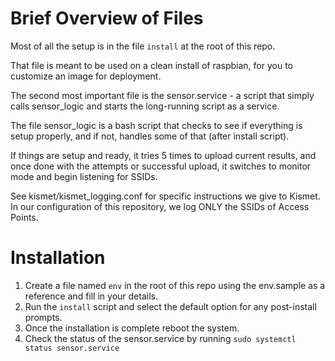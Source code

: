 # Brief Overview of Files

Most of all the setup is in the file `install` at the root of this repo.

That file is meant to be used on a clean install of raspbian, for you to
customize an image for deployment.

The second most important file is the sensor.service - a script that
simply calls sensor_logic and starts the long-running script as a service.

The file sensor_logic is a bash script that checks to see if everything
is setup properly, and if not, handles some of that (after install script).

If things are setup and ready, it tries 5 times to upload current results,
and once done with the attempts or successful upload, it switches to monitor
mode and begin listening for SSIDs.

See kismet/kismet_logging.conf for specific instructions we give to Kismet.
In our configuration of this repository, we log ONLY the SSIDs of Access Points.

# Installation
1. Create a file named `env` in the root of this repo using the env.sample as a reference and fill in your details.
2. Run the `install` script and select the default option for any post-install prompts.
3. Once the installation is complete reboot the system.
4. Check the status of the sensor.service by running `sudo systemctl status sensor.service`
